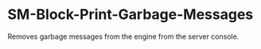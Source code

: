 # SM-Block-Print-Garbage-Messages
Removes garbage messages from the engine from the server console.
